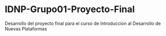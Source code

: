 # IDNP-Grupo01-Proyecto-Final
Desarrollo del proyecto final para el curso de Introduccion al Desarrollo de Nuevas Plataformas
